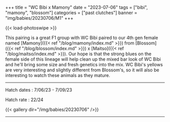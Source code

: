 +++
title = "WC Bibi x Mamony"
date = "2023-07-06"
tags = ["bibi", "mamony", "blossom"]
categories = ["past clutches"]
banner = "img/babies/20230706/M1"
+++

{{< load-photoswipe >}}

This pairing is a great F1 group with WC Bibi paired to our 4th gen female named [Mamony]({{< ref "/blog/mamony/index.md" >}}) from [Blossom]({{< ref "/blog/blossom/index.md" >}}) x [Maitso]({{< ref "/blog/maitso/index.md" >}}). Our hope is that the strong blues on the female side of this lineage will help clean up the mixed bar look of WC Bibi and he'll bring some size and fresh genetics into the mix. WC Bibi's yellows are very interesting and slightly different from Blossom's, so it will also be interesting to watch these animals as they mature. 

---

Hatch dates
: 7/06/23 - 7/09/23

Hatch rate
: 22/24

{{< gallery dir="/img/babies/20230706" />}}

---

